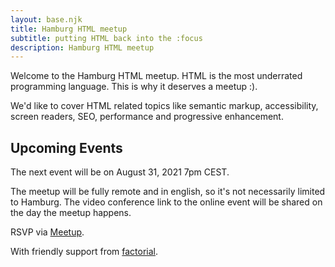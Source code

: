 ```yaml
---
layout: base.njk
title: Hamburg HTML meetup
subtitle: putting HTML back into the :focus
description: Hamburg HTML meetup
---
```


Welcome to the Hamburg HTML meetup. HTML is the most underrated programming language. This is why it deserves a meetup :).

We'd like to cover HTML related topics like semantic markup, accessibility, screen readers, SEO, performance and progressive enhancement.

## Upcoming Events

The next event will be on August 31, 2021 7pm CEST.

The meetup will be fully remote and in english, so it's not necessarily limited to Hamburg. The video conference link to the online event will be shared on the day the meetup happens.

RSVP via [Meetup](https://www.meetup.com/de-DE/hhhtml/).

With friendly support from [factorial](https://factorial.io).